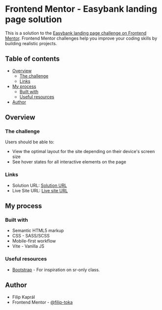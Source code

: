 # Frontend Mentor - Easybank landing page solution

This is a solution to the [Easybank landing page challenge on Frontend Mentor](https://www.frontendmentor.io/challenges/easybank-landing-page-WaUhkoDN). Frontend Mentor challenges help you improve your coding skills by building realistic projects. 

## Table of contents

- [Overview](#overview)
  - [The challenge](#the-challenge)
  - [Links](#links)
- [My process](#my-process)
  - [Built with](#built-with)
  - [Useful resources](#useful-resources)
- [Author](#author)

## Overview

### The challenge

Users should be able to:

- View the optimal layout for the site depending on their device's screen size
- See hover states for all interactive elements on the page

### Links

- Solution URL: [Solution URL](https://github.com/filip-toka/fem-easybank-landing-page)
- Live Site URL: [Live site URL](https://filip-toka.github.io/fem-easybank-landing-page)

## My process

### Built with

- Semantic HTML5 markup
- CSS - SASS/SCSS
- Mobile-first workflow
- Vite - Vanilla JS

### Useful resources

- [Bootstrap](https://getbootstrap.com) - For inspiration on sr-only class.

## Author

- Filip Kaprál
- Frontend Mentor - [@filip-toka](https://www.frontendmentor.io/profile/filip-toka)
